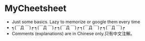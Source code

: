 # MyCheetsheet

- Just some basics. Lazy to memorize or google them every time
- ┑(￣Д ￣)┍  ┑(￣Д ￣)┍  ┑(￣Д ￣)┍  ┑(￣Д ￣)┍  ┑(￣Д ￣)┍
- Comments (explanations) are in Chinese only.只有中文注解。
